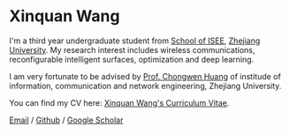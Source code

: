 # Xinquan Wang
I'm a third year undergraduate student from [School of ISEE](http://www.isee.zju.edu.cn/), [Zhejiang University](https://www.zju.edu.cn/). My research interest includes wireless communications, reconfigurable intelligent surfaces, optimization and deep learning.

I am very fortunate to be advised by [Prof. Chongwen Huang](https://www.researchgate.net/profile/Huang-Chongwen/stats) of institude of information, communication and network engineering, Zhejiang University.

You can find my CV here: [Xinquan Wang's Curriculum Vitae](../assets/Curriculum_Vitae.pdf).

[Email](mailto:wangxinquan@zju.edu.cn) / [Github](https://github.com/tp1000d) /  [Google Scholar](https://scholar.google.com/citations?user=uvIxTL8AAAAJ)
